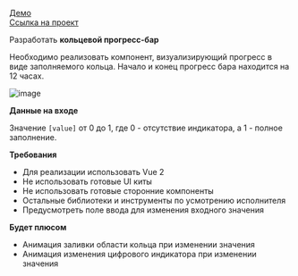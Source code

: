 [Демо](https://alarma1.github.io/ring-bar-msk-demo/)  
[Ссылка на проект](https://github.com/Alarma1/ring-bar-msk)  

Разработать **кольцевой прогресс-бар**

Необходимо реализовать компонент, визуализирующий прогресс в виде заполняемого кольца. Начало и конец прогресс бара находится на 12 часах.

![image](https://github.com/Alarma1/ring-bar-msk/assets/102227463/c3e8d722-ca33-42de-8547-c61a790831b8)

**Данные на входе**

Значение `[value]` от 0 до 1, где 0 - отсутствие индикатора, а 1 - полное заполнение.

**Требования**

- Для реализации использовать Vue 2
- Не использовать готовые UI киты
- Не использовать готовые сторонние компоненты
- Остальные библиотеки и инструменты по усмотрению исполнителя
- Предусмотреть поле ввода для изменения входного значения

**Будет плюсом**

- Анимация заливки области кольца при изменении значения
- Анимация изменения цифрового индикатора при изменении значения
